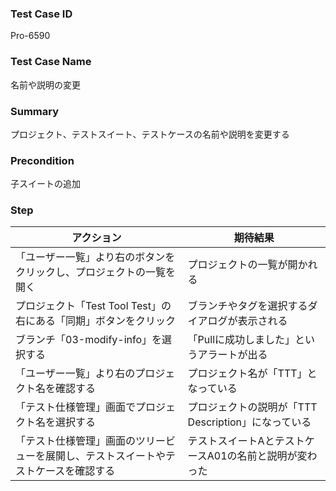 ### Test Case ID
Pro-6590

### Test Case Name
名前や説明の変更

### Summary
プロジェクト、テストスイート、テストケースの名前や説明を変更する

### Precondition
子スイートの追加

### Step
| アクション      | 期待結果            |
|------------|-----------------|
| 「ユーザー一覧」より右のボタンをクリックし、プロジェクトの一覧を開く | プロジェクトの一覧が開かれる |
| プロジェクト「Test Tool Test」の右にある「同期」ボタンをクリック | ブランチやタグを選択するダイアログが表示される |
| ブランチ「03-modify-info」を選択する | 「Pullに成功しました」というアラートが出る |
| 「ユーザー一覧」より右のプロジェクト名を確認する | プロジェクト名が「TTT」となっている |
| 「テスト仕様管理」画面でプロジェクト名を選択する | プロジェクトの説明が「TTT Description」になっている |
| 「テスト仕様管理」画面のツリービューを展開し、テストスイートやテストケースを確認する | テストスイートAとテストケースA01の名前と説明が変わった |
